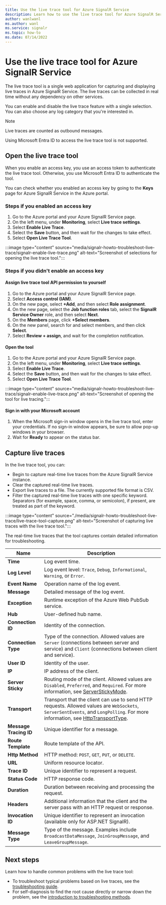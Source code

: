 ```yaml
---
title: Use the live trace tool for Azure SignalR Service
description: Learn how to use the live trace tool for Azure SignalR Service.
author: wanlwanl
ms.author: wanl
ms.service: signalr
ms.topic: how-to 
ms.date: 07/14/2022
---
```


# Use the live trace tool for Azure SignalR Service

The live trace tool is a single web application for capturing and displaying live traces in Azure SignalR Service. The live traces can be collected in real time without any dependency on other services.

You can enable and disable the live trace feature with a single selection. You can also choose any log category that you're interested in.

> [!NOTE]
> Live traces are counted as outbound messages.
>
> Using Microsoft Entra ID to access the live trace tool is not supported.

## Open the live trace tool

When you enable an access key, you use an access token to authenticate the live trace tool. Otherwise, you use Microsoft Entra ID to authenticate the tool.

You can check whether you enabled an access key by going to the **Keys** page for Azure SignalR Service in the Azure portal.

### Steps if you enabled an access key

1. Go to the Azure portal and your Azure SignalR Service page.
1. On the left menu, under **Monitoring**, select **Live trace settings**.
1. Select **Enable Live Trace**.
1. Select the **Save** button, and then wait for the changes to take effect.
1. Select **Open Live Trace Tool**.

:::image type="content" source="media/signalr-howto-troubleshoot-live-trace/signalr-enable-live-trace.png" alt-text="Screenshot of selections for opening the live trace tool.":::

### Steps if you didn't enable an access key

#### Assign live trace tool API permission to yourself

1. Go to the Azure portal and your Azure SignalR Service page.
1. Select **Access control (IAM)**.
1. On the new page, select **+Add**, and then select **Role assignment**.
1. On the new page, select the **Job function roles** tab, select the **SignalR Service Owner** role, and then select **Next**.
1. On the **Members** page, click **+Select members**.
1. On the new panel, search for and select members, and then click **Select**.
1. Select **Review + assign**, and wait for the completion notification.

#### Open the tool

1. Go to the Azure portal and your Azure SignalR Service page.
1. On the left menu, under **Monitoring**, select **Live trace settings**.
1. Select **Enable Live Trace**.
1. Select the **Save** button, and then wait for the changes to take effect.
1. Select **Open Live Trace Tool**.

:::image type="content" source="media/signalr-howto-troubleshoot-live-trace/signalr-enable-live-trace.png" alt-text="Screenshot of opening the tool for live tracing.":::

#### Sign in with your Microsoft account

1. When the Microsoft sign-in window opens in the live trace tool, enter your credentials. If no sign-in window appears, be sure to allow pop-up windows in your browser.
1. Wait for **Ready** to appear on the status bar.

## Capture live traces

In the live trace tool, you can:

* Begin to capture real-time live traces from the Azure SignalR Service instance.
* Clear the captured real-time live traces.
* Export live traces to a file. The currently supported file format is CSV.
* Filter the captured real-time live traces with one specific keyword. Separators (for example, space, comma, or semicolon), if present, are treated as part of the keyword.

:::image type="content" source="./media/signalr-howto-troubleshoot-live-trace/live-trace-tool-capture.png" alt-text="Screenshot of capturing live traces with the live trace tool.":::

The real-time live traces that the tool captures contain detailed information for troubleshooting.

| Name | Description |
| ------------ |  ------------------------ |
| **Time** | Log event time. |
| **Log Level** | Log event level: `Trace`, `Debug`, `Informational`, `Warning`, or `Error`. |
| **Event Name** | Operation name of the log event. |
| **Message** | Detailed message of the log event. |
| **Exception** | Runtime exception of the Azure Web PubSub service. |
| **Hub** | User-defined hub name. |
| **Connection ID** | Identity of the connection. |
| **Connection Type** | Type of the connection. Allowed values are `Server` (connections between server and service) and `Client` (connections between client and service).|
| **User ID** | Identity of the user. |
| **IP** | IP address of the client. |
| **Server Sticky** | Routing mode of the client. Allowed values are `Disabled`, `Preferred`, and `Required`. For more information, see [ServerStickyMode](https://github.com/Azure/azure-signalr/blob/master/docs/run-asp-net-core.md#serverstickymode). |
| **Transport** | Transport that the client can use to send HTTP requests. Allowed values are `WebSockets`, `ServerSentEvents`, and `LongPolling`. For more information, see [HttpTransportType](/dotnet/api/microsoft.aspnetcore.http.connections.httptransporttype). |
| **Message Tracing ID** | Unique identifier for a message. |
| **Route Template** | Route template of the API. |
| **Http Method** | HTTP method: `POST`, `GET`, `PUT`, or `DELETE`. |
| **URL** | Uniform resource locator. |
| **Trace ID** | Unique identifier to represent a request. |
| **Status Code** | HTTP response code. |
| **Duration** | Duration between receiving and processing the request. |
| **Headers** | Additional information that the client and the server pass with an HTTP request or response. |
| **Invocation ID** | Unique identifier to represent an invocation (available only for ASP.NET SignalR). |
| **Message Type** | Type of the message. Examples include `BroadcastDataMessage`, `JoinGroupMessage`, and `LeaveGroupMessage`. |

## Next steps

Learn how to handle common problems with the live trace tool:

* To troubleshoot typical problems based on live traces, see the [troubleshooting guide](./signalr-howto-troubleshoot-guide.md).
* For self-diagnosis to find the root cause directly or narrow down the problem, see the [introduction to troubleshooting methods](./signalr-howto-troubleshoot-method.md).
